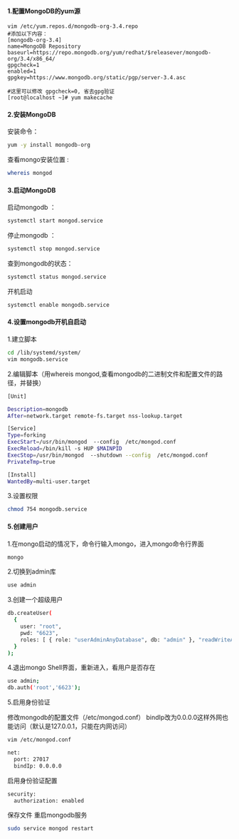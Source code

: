 #### 1.配置MongoDB的yum源

	vim /etc/yum.repos.d/mongodb-org-3.4.repo
	#添加以下内容：
	[mongodb-org-3.4]  
	name=MongoDB Repository  
	baseurl=https://repo.mongodb.org/yum/redhat/$releasever/mongodb-org/3.4/x86_64/  
	gpgcheck=1  
	enabled=1  
	gpgkey=https://www.mongodb.org/static/pgp/server-3.4.asc
	
	#这里可以修改 gpgcheck=0, 省去gpg验证
	[root@localhost ~]# yum makecache      

#### 2.安装MongoDB

安装命令：

```bash
yum -y install mongodb-org
```

查看mongo安装位置 :

```bash
whereis mongod
```



#### 3.启动MongoDB 

启动mongodb ：

```bash
systemctl start mongod.service
```

停止mongodb ：

```bash
systemctl stop mongod.service
```

查到mongodb的状态：

```bash
systemctl status mongod.service
```

开机启动   

```bash
systemctl enable mongodb.service 
```

#### 4.设置mongodb开机自启动

1.建立脚本

```bash
cd /lib/systemd/system/
vim mongodb.service
```

2.编辑脚本（用whereis mongod,查看mongodb的二进制文件和配置文件的路径，并替换）

```bash
[Unit]

Description=mongodb
After=network.target remote-fs.target nss-lookup.target

[Service]
Type=forking
ExecStart=/usr/bin/mongod  --config  /etc/mongod.conf
ExecReload=/bin/kill -s HUP $MAINPID
ExecStop=/usr/bin/mongod  --shutdown --config  /etc/mongod.conf
PrivateTmp=true 

[Install]
WantedBy=multi-user.target
```

3.设置权限

```bash
chmod 754 mongodb.service 
```

#### 5.创建用户

1.在mongo启动的情况下，命令行输入mongo，进入mongo命令行界面

```bash
mongo
```

2.切换到admin库

```bash
use admin
```

3.创建一个超级用户

```bash
db.createUser(
  {
    user: "root",
    pwd: "6623",
    roles: [ { role: "userAdminAnyDatabase", db: "admin" }, "readWriteAnyDatabase" ]
  }
);
```

4.退出mongo Shell界面，重新进入，看用户是否存在

```bash
use admin;
db.auth('root','6623');
```

5.启用身份验证

修改mongodb的配置文件（/etc/mongod.conf）
bindIp改为0.0.0.0这样外网也能访问（默认是127.0.0.1，只能在内网访问）

```bash
vim /etc/mongod.conf

net:
  port: 27017
  bindIp: 0.0.0.0
```

启用身份验证配置

```bash
security:
  authorization: enabled
```

保存文件
重启mongodb服务

```bash
sudo service mongod restart
```

